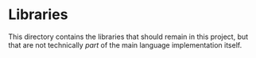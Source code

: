 # Libraries
This directory contains the libraries that should remain in this project, but 
that are not technically _part_ of the main language implementation itself.
